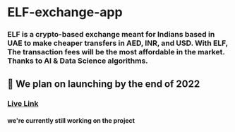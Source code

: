 # ELF-exchange-app

### ELF is a crypto-based exchange meant for Indians based in UAE to make cheaper transfers in AED, INR, and USD. With ELF, The transaction fees will be the most affordable in the market. Thanks to AI & Data Science algorithms.

## 🚀 We plan on launching by the end of 2022

### [Live Link](https://dashboard.elf.exchange)

#### we're currently still working on the project
